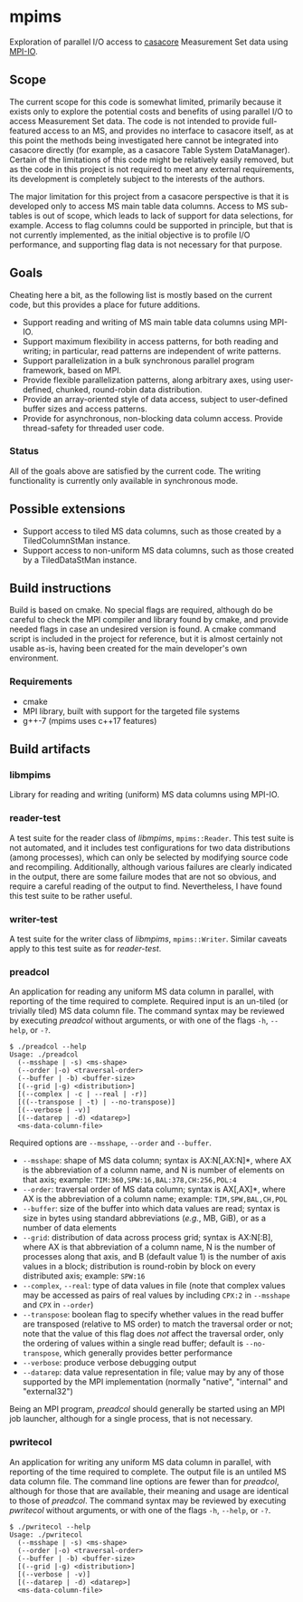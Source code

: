 # mpims #

Exploration of parallel I/O access to
[casacore](https://casacore.github.io/casacore/) Measurement Set data using
[MPI-IO](http://mpi-forum.org/docs/mpi-3.1/mpi31-report/node305.htm#Node305).

## Scope  ##

The current scope for this code is somewhat limited, primarily because it exists
only to explore the potential costs and benefits of using parallel I/O to access
Measurement Set data. The code is not intended to provide full-featured access
to an MS, and provides no interface to casacore itself, as at this point the
methods being investigated here cannot be integrated into casacore directly (for
example, as a casacore Table System DataManager). Certain of the limitations of
this code might be relatively easily removed, but as the code in this project is
not required to meet any external requirements, its development is completely
subject to the interests of the authors.

The major limitation for this project from a casacore perspective is that it is
developed only to access MS main table data columns. Access to MS sub-tables is
out of scope, which leads to lack of support for data selections, for example.
Access to flag columns could be supported in principle, but that is not
currently implemented, as the initial objective is to profile I/O performance,
and supporting flag data is not necessary for that purpose.

## Goals ##

Cheating here a bit, as the following list is mostly based on the current code,
but this provides a place for future additions.

- Support reading and writing of MS main table data columns using MPI-IO.
- Support maximum flexibility in access patterns, for both reading and writing; in
  particular, read patterns are independent of write patterns.
- Support parallelization in a bulk synchronous parallel program framework,
  based on MPI.
- Provide flexible parallelization patterns, along arbitrary axes, using
  user-defined, chunked, round-robin data distribution.
- Provide an array-oriented style of data access, subject to user-defined buffer
  sizes and access patterns.
- Provide for asynchronous, non-blocking data column access. Provide
  thread-safety for threaded user code.

### Status ###

All of the goals above are satisfied by the current code. The writing
functionality is currently only available in synchronous mode.

## Possible extensions ##

- Support access to tiled MS data columns, such as those created by a
  TiledColumnStMan instance.
- Support access to non-uniform MS data columns, such as those created by a
  TiledDataStMan instance.

## Build instructions ##

Build is based on cmake. No special flags are required, although do be careful
to check the MPI compiler and library found by cmake, and provide needed flags
in case an undesired version is found. A cmake command script is included in the
project for reference, but it is almost certainly not usable as-is, having been
created for the main developer's own environment.

### Requirements ###
- cmake
- MPI library, built with support for the targeted file systems
- g++-7 (mpims uses c++17 features)

## Build artifacts ##

### libmpims

Library for reading and writing (uniform) MS data columns using MPI-IO.

### reader-test

A test suite for the reader class of *libmpims*, `mpims::Reader`. This test
suite is not automated, and it includes test configurations for two data
distributions (among processes), which can only be selected by modifying source
code and recompiling. Additionally, although various failures are clearly
indicated in the output, there are some failure modes that are not so obvious,
and require a careful reading of the output to find. Nevertheless, I have found
this test suite to be rather useful.

### writer-test

A test suite for the writer class of *libmpims*, `mpims::Writer`. Similar
caveats apply to this test suite as for *reader-test*.

### preadcol

An application for reading any uniform MS data column in parallel, with
reporting of the time required to complete. Required input is an un-tiled (or
trivially tiled) MS data column file. The command syntax may be reviewed by
executing *preadcol* without arguments, or with one of the flags `-h`, `--help`,
or `-?`.

``` shell
$ ./preadcol --help
Usage: ./preadcol
  (--msshape | -s) <ms-shape>
  (--order |-o) <traversal-order>
  (--buffer | -b) <buffer-size>
  [(--grid |-g) <distribution>]
  [(--complex | -c | --real | -r)]
  [((--transpose | -t) | --no-transpose)]
  [(--verbose | -v)]
  [(--datarep | -d) <datarep>]
  <ms-data-column-file>
```
Required options are `--msshape`, `--order` and `--buffer`.
* `--msshape`: shape of MS data column; syntax is AX:N[,AX:N]*, where AX is
  the abbreviation of a column name, and N is number of elements on that axis;
  example: `TIM:360,SPW:16,BAL:378,CH:256,POL:4`
* `--order`: traversal order of MS data column; syntax is AX[,AX]*, where AX
  is the abbreviation of a column name; example: `TIM,SPW,BAL,CH,POL`
* `--buffer`: size of the buffer into which data values are read; syntax is size
  in bytes using standard abbreviations (*e.g.*, MB, GiB), or as a number of
  data elements
* `--grid`: distribution of data across process grid; syntax is AX:N[:B], where
  AX is that abbreviation of a column name, N is the number of processes along
  that axis, and B (default value 1) is the number of axis values in a block;
  distribution is round-robin by block on every distributed axis; example:
  `SPW:16`
* `--complex`, `--real`: type of data values in file (note that complex values
  may be accessed as pairs of real values by including `CPX:2` in
  `--msshape` and `CPX` in `--order`)
* `--transpose`: boolean flag to specify whether values in the read buffer are
  transposed (relative to MS order) to match the traversal order or not; note
  that the value of this flag does *not* affect the traversal order, only the
  ordering of values within a single read buffer; default is `--no-transpose`,
  which generally provides better performance
* `--verbose`: produce verbose debugging output
* `--datarep`: data value representation in file; value may by any of those
  supported by the MPI implementation (normally "native", "internal" and
  "external32")

Being an MPI program, *preadcol* should generally be started using an MPI job
launcher, although for a single process, that is not necessary.

### pwritecol

An application for writing any uniform MS data column in parallel, with
reporting of the time required to complete. The output file is an untiled MS
data column file. The command line options are fewer than for *preadcol*,
although for those that are available, their meaning and usage are identical to
those of *preadcol*. The command syntax may be reviewed by executing *pwritecol*
without arguments, or with one of the flags `-h`, `--help`, or `-?`.

``` shell
$ ./pwritecol --help
Usage: ./pwritecol
  (--msshape | -s) <ms-shape>
  (--order |-o) <traversal-order>
  (--buffer | -b) <buffer-size>
  [(--grid |-g) <distribution>]
  [(--verbose | -v)]
  [(--datarep | -d) <datarep>]
  <ms-data-column-file>
```

